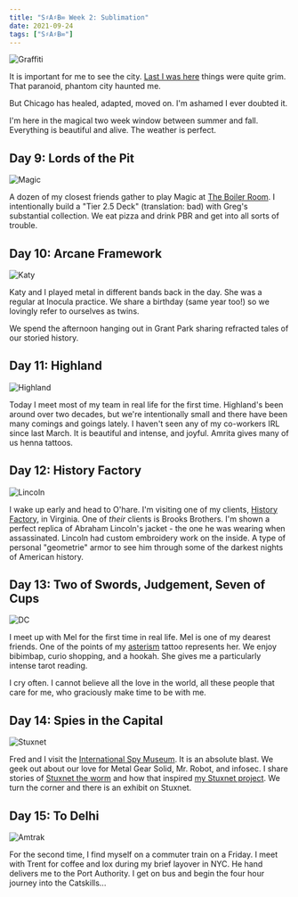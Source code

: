 ```yaml
---
title: "S♯A♯B∞ Week 2: Sublimation"
date: 2021-09-24
tags: ["S♯A♯B∞"]
---
```


![Graffiti](/images/sab-graffiti.jpg)

It is important for me to see the city. [Last I was here](/2020/03/12/the-covid-19-pandemic-day-2/) things were quite grim. That paranoid, phantom city haunted me.

<!--x-->

But Chicago has healed, adapted, moved on. I'm ashamed I ever doubted it.

I'm here in the magical two week window between summer and fall. Everything is beautiful and alive. The weather is perfect.

## Day 9: Lords of the Pit

![Magic](/images/sab-magic.jpg)

A dozen of my closest friends gather to play Magic at [The Boiler Room](https://www.boilerroomlogansquare.com/). I intentionally build a "Tier 2.5 Deck" (translation: bad) with Greg's substantial collection. We eat pizza and drink PBR and get into all sorts of trouble.

## Day 10: Arcane Framework

![Katy](/images/sab-katy.jpg)

Katy and I played metal in different bands back in the day. She was a regular at Inocula practice. We share a birthday (same year too!) so we lovingly refer to ourselves as twins.

We spend the afternoon hanging out in Grant Park sharing refracted tales of our storied history.

## Day 11: Highland

![Highland](/images/sab-highland.jpg)

Today I meet most of my team in real life for the first time. Highland's been around over two decades, but we're intentionally small and there have been many comings and goings lately. I haven't seen any of my co-workers IRL since last March. It is beautiful and intense, and joyful. Amrita gives many of us henna tattoos.

## Day 12: History Factory

![Lincoln](/images/sab-lincoln.jpg)

I wake up early and head to O'hare. I'm visiting one of my clients, [History Factory](https://www.historyfactory.com/), in Virginia. One of _their_ clients is Brooks Brothers. I'm shown a perfect replica of Abraham Lincoln's jacket - the one he was wearing when assassinated. Lincoln had custom embroidery work on the inside. A type of personal "geometrie" armor to see him through some of the darkest nights of American history.

## Day 13: Two of Swords, Judgement, Seven of Cups

![DC](/images/sab-dc.jpg)

I meet up with Mel for the first time in real life. Mel is one of my dearest friends. One of the points of my [asterism](<https://en.wikipedia.org/wiki/Asterism_(typography)>) tattoo represents her. We enjoy bibimbap, curio shopping, and a hookah. She gives me a particularly intense tarot reading.

I cry often. I cannot believe all the love in the world, all these people that care for me, who graciously make time to be with me.

## Day 14: Spies in the Capital

![Stuxnet](/images/sab-stuxnet.jpg)

Fred and I visit the [International Spy Museum](https://www.spymuseum.org/). It is an absolute blast. We geek out about our love for Metal Gear Solid, Mr. Robot, and infosec. I share stories of [Stuxnet the worm](https://en.wikipedia.org/wiki/Stuxnet) and how that inspired [my Stuxnet project](https://stuxnet.me). We turn the corner and there is an exhibit on Stuxnet.

## Day 15: To Delhi

![Amtrak](/images/sab-amtrak.jpg)

For the second time, I find myself on a commuter train on a Friday. I meet with Trent for coffee and lox during my brief layover in NYC. He hand delivers me to the Port Authority. I get on bus and begin the four hour journey into the Catskills...
